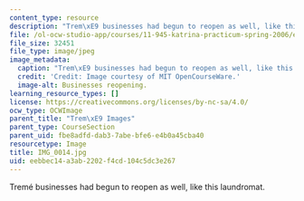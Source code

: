 ```yaml
---
content_type: resource
description: "Trem\xE9 businesses had begun to reopen as well, like this laundromat."
file: /ol-ocw-studio-app/courses/11-945-katrina-practicum-spring-2006/eebbec14a3ab2202f4cd104c5dc3e267_IMG_0014.jpg
file_size: 32451
file_type: image/jpeg
image_metadata:
  caption: "Trem\xE9 businesses had begun to reopen as well, like this laundromat."
  credit: 'Credit: Image courtesy of MIT OpenCourseWare.'
  image-alt: Businesses reopening.
learning_resource_types: []
license: https://creativecommons.org/licenses/by-nc-sa/4.0/
ocw_type: OCWImage
parent_title: "Trem\xE9 Images"
parent_type: CourseSection
parent_uid: fbe8adfd-dab3-7abe-bfe6-e4b0a45cba40
resourcetype: Image
title: IMG_0014.jpg
uid: eebbec14-a3ab-2202-f4cd-104c5dc3e267
---
```

Tremé businesses had begun to reopen as well, like this laundromat.